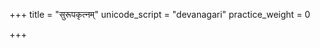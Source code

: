 +++
title = "सुरूपकृत्नम्"
unicode_script = "devanagari"
practice_weight = 0

+++
<div class="js_include" url="/vedAH/sAma/paravastu-saama/devaH/indraH/surUpakRtnam/"  newLevelForH1="1" includeTitle="false"> </div>